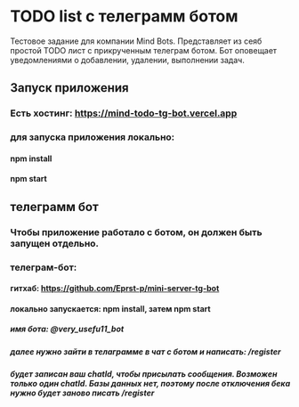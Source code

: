 # TODO list с телеграмм ботом

Тестовое задание для компании Mind Bots.
Представляет из сеяб простой TODO лист с прикрученным телеграм ботом. Бот оповещает уведомлениями о добавлении, удалении, выполнении задач.

## Запуск приложения
### Есть хостинг: https://mind-todo-tg-bot.vercel.app
### для запуска приложения локально: 
####  npm install
####  npm start

## телеграмм бот
### Чтобы приложение работало с ботом, он должен быть запущен отдельно.
### телеграм-бот:
  #### гитхаб: https://github.com/Eprst-p/mini-server-tg-bot
  ####  локально запускается: npm install, затем npm start
  ##### имя бота: @very_usefu11_bot
  ##### далее нужно зайти в телаграмме в чат с ботом и написать: /register 
  ##### будет записан ваш chatId, чтобы присылать сообщения. Возможен только один chatId. Базы данных нет, поэтому после отключения бека нужно будет заново писать /register

